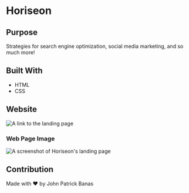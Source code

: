 # Horiseon

## Purpose
Strategies for search engine optimization, social media marketing, and so much more! 

## Built With
* HTML
* CSS

## Website

![A link to the landing page ](https://johnbanas.github.io/horiseon-landing-page/)

### Web Page Image
![A screenshot of Horiseon's landing page](https://github.com/JohnBanas/horiseon-landing-page/blob/master/assets/images/Horiseon%20Marketi.png)

## Contribution
Made with :heart: by John Patrick Banas



